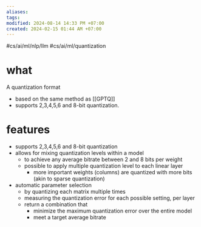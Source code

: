```yaml
---
aliases: 
tags: 
modified: 2024-08-14 14:33 PM +07:00
created: 2024-02-15 01:44 AM +07:00
---
```

#cs/ai/ml/nlp/llm #cs/ai/ml/quantization

# what
A quantization format 
- based on the same method as [[GPTQ]]
- supports 2,3,4,5,6 and 8-bit quantization.

# features
- supports 2,3,4,5,6 and 8-bit quantization
- allows for mixing quantization levels within a model 
	- to achieve any average bitrate between 2 and 8 bits per weight
	- possible to apply multiple quantization level to each linear layer
		- more important weights (columns) are quantized with more bits (akin to sparse quantization)
- automatic parameter selection
	- by quantizing each matrix multiple times
	- measuring the quantization error for each possible setting, per layer
	- return a combination that 
		- minimize the maximum quantization error over the entire model 
		- meet a target average bitrate